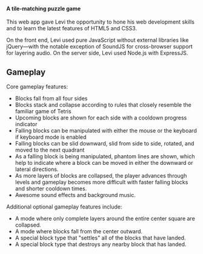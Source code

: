 #### A tile-matching puzzle game

This web app gave Levi the opportunity to hone his web development skills and to learn the latest features of HTML5 and CSS3.

On the front end, Levi used pure JavaScript without external libraries like jQuery&mdash;with the notable exception of SoundJS for cross-browser support for layering audio. On the server side, Levi used Node.js with ExpressJS.

## Gameplay

Core gameplay features:

- Blocks fall from all four sides
- Blocks stack and collapse according to rules that closely resemble the familiar game of Tetris
- Upcoming blocks are shown for each side with a cooldown progress indicator
- Falling blocks can be manipulated with either the mouse or the keyboard if keyboard mode is enabled
- Falling blocks can be slid downward, slid from side to side, rotated, and moved to the next quadrant
- As a falling block is being manipulated, phantom lines are shown, which help to indicate where a block can be moved in either the downward or lateral directions.
- As more layers of blocks are collapsed, the player advances through levels and gameplay becomes more difficult with faster falling blocks and shorter cooldown times.
- Awesome sound effects and background music.

Additional optional gameplay features include:

- A mode where only complete layers around the entire center square are collapsed.
- A mode where blocks fall from the center outward.
- A special block type that "settles" all of the blocks that have landed.
- A special block type that destroys any nearby block that has landed.


[main-url]: http://levi.codes/squared-away